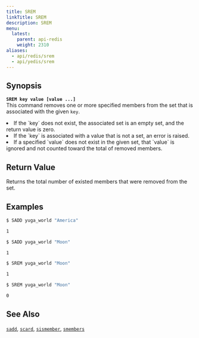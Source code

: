 ```yaml
---
title: SREM
linkTitle: SREM
description: SREM
menu:
  latest:
    parent: api-redis
    weight: 2310
aliases:
  - api/redis/srem
  - api/yedis/srem
---
```


## Synopsis
<b>`SREM key value [value ...]`</b><br>
This command removes one or more specified members from the set that is associated with the given `key`.
<li>If the `key` does not exist, the associated set is an empty set, and the return value is zero.</li>
<li>If the `key` is associated with a value that is not a set, an error is raised.</li>
<li>If a specified `value` does not exist in the given set, that `value` is ignored and not counted toward the total of removed members.</li>

## Return Value
Returns the total number of existed members that were removed from the set.

## Examples
```{.sh .copy .separator-dollar}
$ SADD yuga_world "America"
```
```sh
1
```
```{.sh .copy .separator-dollar}
$ SADD yuga_world "Moon"
```
```sh
1
```
```{.sh .copy .separator-dollar}
$ SREM yuga_world "Moon"
```
```sh
1
```
```{.sh .copy .separator-dollar}
$ SREM yuga_world "Moon"
```
```sh
0
```

## See Also
[`sadd`](../sadd/), [`scard`](../scard/), [`sismember`](../sismember/), [`smembers`](../smembers/)
